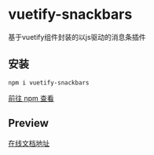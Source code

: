 # vuetify-snackbars
基于vuetify组件封装的以js驱动的消息条插件

## 安装
```
npm i vuetify-snackbars
```
[前往 npm 查看](https://www.npmjs.com/package/vuetify-snackbars)

## Preview
[在线文档地址](https://kirito001.github.io/vuetify-snackbars/dist/#/)
